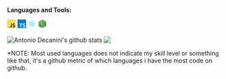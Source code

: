 <!--
**antoniodecanini/antoniodecanini** is a ✨ _special_ ✨ repository because its `README.md` (this file) appears on your GitHub profile.

Here are some ideas to get you started:

- 🔭 I’m currently working on ...
- 🌱 I’m currently learning ...
- 👯 I’m looking to collaborate on ...
- 🤔 I’m looking for help with ...
- 💬 Ask me about ...
- 📫 How to reach me: ...
- 😄 Pronouns: ...
- ⚡ Fun fact: ...
-->

**Languages and Tools:**

<code><img height="20" src="https://raw.githubusercontent.com/github/explore/80688e429a7d4ef2fca1e82350fe8e3517d3494d/topics/javascript/javascript.png"></code>
<code><img height="20" src="https://raw.githubusercontent.com/github/explore/80688e429a7d4ef2fca1e82350fe8e3517d3494d/topics/typescript/typescript.png"></code>
<code><img height="20" src="https://raw.githubusercontent.com/github/explore/80688e429a7d4ef2fca1e82350fe8e3517d3494d/topics/react/react.png"></code>
<code><img height="20" src="https://raw.githubusercontent.com/github/explore/80688e429a7d4ef2fca1e82350fe8e3517d3494d/topics/nodejs/nodejs.png"></code>

<p>
<img align="center" src="https://github-readme-stats.anuraghazra1.vercel.app/api?username=antoniodecanini&show_icons=true&include_all_commits=true&theme=dracula" alt="Antonio Decanini's github stats" />
<img align="center" src="https://github-readme-stats.anuraghazra1.vercel.app/api/top-langs/?username=antoniodecanini&layout=compact&theme=dracula" />
</p>

*NOTE: Most used languages does not indicate my skill level or something like that, it's a github metric of which languages i have the most code on github.
